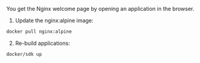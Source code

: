 You get the Nginx welcome page by opening an application in the browser.

1. Update the nginx:alpine image:

```bash
docker pull nginx:alpine
```

2. Re-build applications:

```bash
docker/sdk up
```